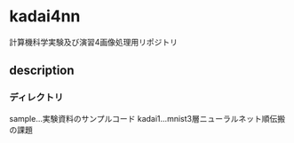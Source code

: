 # kadai4nn
計算機科学実験及び演習4画像処理用リポジトリ

## description
### ディレクトリ
sample...実験資料のサンプルコード
kadai1...mnist3層ニューラルネット順伝搬の課題
